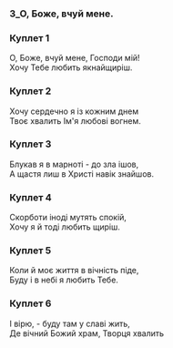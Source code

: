 ### 3_О, Боже, вчуй мене.
### Куплет 1
О, Боже, вчуй мене, Господи мій! <br/>Хочу Тебе любить якнайщиріш.
### Куплет 2
Хочу сердечно я із кожним днем<br/>Твоє хвалить Ім'я любові вогнем.
### Куплет 3
Блукав я в марноті - до зла ішов,<br/>А щастя лиш в Христі навік знайшов.
### Куплет 4
Скорботи іноді мутять спокій,­<br/>Хочу я й тоді любить щиріш.
### Куплет 5
Коли й моє життя в вічність піде,<br/>Буду і в небі я любить Тебе.
### Куплет 6
І вірю, - буду там у славі жить,<br/>Де вічний Божий храм, Творця хвалить
